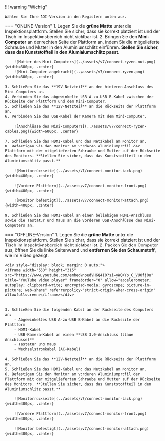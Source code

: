 !!! warning "Wichtig"

    Wählen Sie Ihre AOI-Version in den Registern unten aus.

=== "ONLINE-Version"
    1. Legen Sie die **grüne Matte** unter die Inspektionsplattform. Stellen Sie sicher, dass sie korrekt platziert ist und der Tisch im Inspektionsbereich nicht sichtbar ist.
    2. Bringen Sie den **Mini-Computer** an der rechten Seite der Plattform an, indem Sie die mitgelieferte Schraube und Mutter in den Aluminiumschlitz einführen. **Stellen Sie sicher, dass das Kunststoffteil in den Aluminiumschlitz passt.**


        ![Mutter des Mini-Computers](../assets/v7/connect-ryzen-nut.png){width=300px, .center}
        ![Mini-Computer angebracht](../assets/v7/connect-ryzen.png){width=300px, .center}
    
    3. Schließen Sie das **19V-Netzteil** an den hinteren Anschluss des Mini-Computers an.
    4. Verbinden Sie das abgewinkelte USB A-zu-USB B-Kabel zwischen der Rückseite der Plattform und dem Mini-Computer.
    5. Schließen Sie das **12V-Netzteil** an die Rückseite der Plattform an.
    6. Verbinden Sie das USB-Kabel der Kamera mit dem Mini-Computer.

        ![Anschlüsse des Mini-Computers](../assets/v7/connect-ryzen-cables.png){width=600px, .center}

    7. Schließen Sie das HDMI-Kabel und das Netzkabel am Monitor an.
    8. Befestigen Sie den Monitor am vorderen Aluminiumprofil der Plattform mit der mitgelieferten Schraube und Mutter auf der Rückseite des Monitors. **Stellen Sie sicher, dass das Kunststoffteil in den Aluminiumschlitz passt.**

        ![Monitorrückseite](../assets/v7/connect-monitor-back.png){width=400px, .center}

        ![Vordere Plattform](../assets/v7/connect-monitor-front.png){width=400px, .center}

        ![Monitor befestigt](../assets/v7/connect-monitor-attach.png){width=400px, .center}

    9. Schließen Sie das HDMI-Kabel an einen beliebigen HDMI-Anschluss sowie die Tastatur und Maus an die vorderen USB-Anschlüsse des Mini-Computers an.

=== "OFFLINE-Version"
    1. Legen Sie die **grüne Matte** unter die Inspektionsplattform. Stellen Sie sicher, dass sie korrekt platziert ist und der Tisch im Inspektionsbereich nicht sichtbar ist.
    2. Packen Sie den Computer aus, öffnen Sie die linke Seitenwand und **entfernen Sie den Schaumstoff**, wie im Video gezeigt.

    <div style="display: block; margin: 0 auto;">
    <iframe width="560" height="315" src="https://www.youtube.com/embed/npedVH6Q4I0?si=yWQ4Yp_C_VUOfj0u" title="YouTube video player" frameborder="0" allow="accelerometer; autoplay; clipboard-write; encrypted-media; gyroscope; picture-in-picture; web-share" referrerpolicy="strict-origin-when-cross-origin" allowfullscreen></iframe></div>


    3. Schließen Sie die folgenden Kabel an der Rückseite des Computers an:
        - Abgewinkeltes USB A-zu-USB B-Kabel an die Rückseite der Plattform
        - HDMI-Kabel
        - USB-Kamera-Kabel an einen **USB 3.0-Anschluss (blaue Anschlüsse)**
        - Tastatur und Maus
        - Wechselstromkabel (AC-Kabel)

    4. Schließen Sie das **12V-Netzteil** an die Rückseite der Plattform an.
    5. Schließen Sie das HDMI-Kabel und das Netzkabel am Monitor an.
    6. Befestigen Sie den Monitor am vorderen Aluminiumprofil der Plattform mit der mitgelieferten Schraube und Mutter auf der Rückseite des Monitors. **Stellen Sie sicher, dass das Kunststoffteil in den Aluminiumschlitz passt.**

        ![Monitorrückseite](../assets/v7/connect-monitor-back.png){width=400px, .center}

        ![Vordere Plattform](../assets/v7/connect-monitor-front.png){width=400px, .center}

        ![Monitor befestigt](../assets/v7/connect-monitor-attach.png){width=400px, .center}